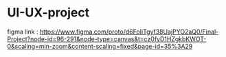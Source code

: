 # UI-UX-project
figma link :
https://www.figma.com/proto/d6FoIiTgyf38UajPYO2aQ0/Final-Project?node-id=96-291&node-type=canvas&t=cz0fyD1HZgkbKWOT-0&scaling=min-zoom&content-scaling=fixed&page-id=35%3A29
